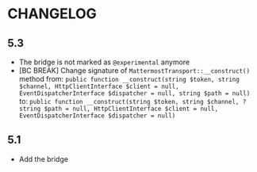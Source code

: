 CHANGELOG
=========

5.3
---

 * The bridge is not marked as `@experimental` anymore
 * [BC BREAK] Change signature of `MattermostTransport::__construct()` method from:
   `public function __construct(string $token, string $channel, HttpClientInterface $client = null, EventDispatcherInterface $dispatcher = null, string $path = null)`
   to:
   `public function __construct(string $token, string $channel, ?string $path = null, HttpClientInterface $client = null, EventDispatcherInterface $dispatcher = null)`

5.1
---

 * Add the bridge
